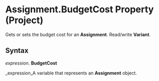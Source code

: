 
# Assignment.BudgetCost Property (Project)

Gets or sets the budget cost for an  **Assignment**. Read/write  **Variant**.


## Syntax

 _expression_. **BudgetCost**

 _expression_A variable that represents an  **Assignment** object.

